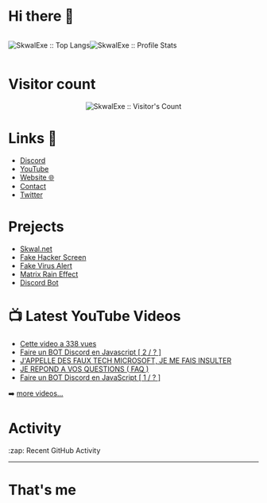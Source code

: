 # Hi there 👋
<div style="display: flex; align-content: center;">
  <p align="center"><img src="https://github-readme-stats.vercel.app/api/top-langs/?username=SkwalExe&langs_count=10&bg_color=30,e96443,904e95&title_color=fff&text_color=fff"          alt="SkwalExe :: Top Langs" /></p>
  <p align="center"><img src="https://github-readme-stats.vercel.app/api?username=SkwalExe&show_icons=true&bg_color=30,e96443,904e95&title_color=fff&text_color=fff" alt="SkwalExe      :: Profile Stats" /></p>
</div>


# Visitor count

<p align="center"><img src="https://profile-counter.glitch.me/{SkwalExe}/count.svg" alt="SkwalExe :: Visitor's Count" /></p>

# Links 📎
<ul>
  <li><a href="https://discord.com/invite/U4ryW8Y" target="_blank" >Discord</a></li>
  <li><a href="https://YouTube.com/Skwal" target="_blank" >YouTube</a></li>
  <li><a href="http://Skwal.net" target="_blank" >Website 🌐</a></li>
  <li><a href="mailto:leopoldikop@gmail.com" target="_blank" >Contact</a></li>
  <li><a href="https://twitter.com/SkwalExe" target="_blank" >Twitter</a></li>
</ul>


# Prejects
<ul>
  <li><a href="http://skwal.net/" taget="_blank">Skwal.net</a></li>  
  <li><a href="http://skwal.net/HackerScreen/" taget="_blank">Fake Hacker Screen</a></li>  
  <li><a href="http://skwal.net/FakeScan/" taget="_blank">Fake Virus Alert</a></li>  
  <li><a href="http://skwal.net/matrixRain/" taget="_blank">Matrix Rain Effect</a></li>  
  <li><a href="https://discord.com/api/oauth2/authorize?client_id=739794179072196704&permissions=8&redirect_uri=http%3A%2F%2Fshadoune.000webhostapp.com%2F&response_type=code&scope=bot%20guilds.join" taget="_blank">Discord Bot</a></li>  

</ul>



# 📺 Latest YouTube Videos

<!-- YOUTUBE:START -->
- [Cette video a 338 vues](https://www.youtube.com/watch?v=fZpU2RMfcyg)
- [Faire un BOT Discord en Javascript [ 2 / ? ]](https://www.youtube.com/watch?v=AZiY_qfNN58)
- [J'APPELLE DES FAUX TECH MICROSOFT, JE ME FAIS INSULTER](https://www.youtube.com/watch?v=seh2OUKBQGw)
- [JE REPOND A VOS QUESTIONS ( FAQ )](https://www.youtube.com/watch?v=wp10Kz3ZLQs)
- [Faire un BOT Discord en JavaScript [ 1 / ? ]](https://www.youtube.com/watch?v=fGIPJQYRmsw)
<!-- YOUTUBE:END -->

➡️ [more videos...](https://youtube.com/Skwal)

# Activity
<summary>:zap: Recent GitHub Activity</summary>
  
<!--START_SECTION:activity-->

<!--END_SECTION:activity-->
---


# That's me

